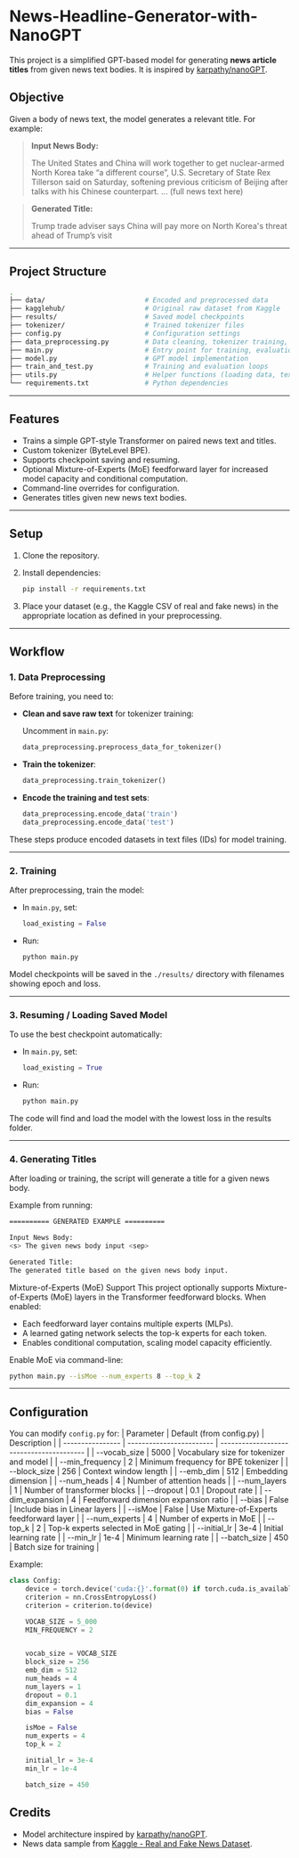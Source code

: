# News-Headline-Generator-with-NanoGPT

This project is a simplified GPT-based model for generating **news article titles** from given news text bodies. It is inspired by [karpathy/nanoGPT](https://github.com/karpathy/nanoGPT).

## Objective

Given a body of news text, the model generates a relevant title. For example:

> **Input News Body:**
>
> The United States and China will work together to get nuclear-armed North Korea take “a different course”, U.S. Secretary of State Rex Tillerson said on Saturday, softening previous criticism of Beijing after talks with his Chinese counterpart. ... (full news text here)

> **Generated Title:**
>
> Trump trade adviser says China will pay more on North Korea's threat ahead of Trump’s visit

---

## Project Structure
```bash
.
├── data/                         # Encoded and preprocessed data
├── kagglehub/                    # Original raw dataset from Kaggle
├── results/                      # Saved model checkpoints
├── tokenizer/                    # Trained tokenizer files
├── config.py                     # Configuration settings
├── data_preprocessing.py         # Data cleaning, tokenizer training, encoding
├── main.py                       # Entry point for training, evaluation, generation
├── model.py                      # GPT model implementation
├── train_and_test.py             # Training and evaluation loops
├── utils.py                      # Helper functions (loading data, text generation)
└── requirements.txt              # Python dependencies
```


---

## Features

- Trains a simple GPT-style Transformer on paired news text and titles.
- Custom tokenizer (ByteLevel BPE).
- Supports checkpoint saving and resuming.
- Optional Mixture-of-Experts (MoE) feedforward layer for increased model capacity and conditional computation.
- Command-line overrides for configuration.
- Generates titles given new news text bodies.

---

## Setup

1. Clone the repository.

2. Install dependencies:

    ```bash
    pip install -r requirements.txt
    ```

3. Place your dataset (e.g., the Kaggle CSV of real and fake news) in the appropriate location as defined in your preprocessing.

---

## Workflow

### 1. Data Preprocessing

Before training, you need to:

- **Clean and save raw text** for tokenizer training:

    Uncomment in `main.py`:

    ```python
    data_preprocessing.preprocess_data_for_tokenizer()
    ```

- **Train the tokenizer**:

    ```python
    data_preprocessing.train_tokenizer()
    ```

- **Encode the training and test sets**:

    ```python
    data_preprocessing.encode_data('train')
    data_preprocessing.encode_data('test')
    ```

These steps produce encoded datasets in text files (IDs) for model training.

---

### 2. Training

After preprocessing, train the model:

- In `main.py`, set:

    ```python
    load_existing = False
    ```

- Run:

    ```bash
    python main.py
    ```

Model checkpoints will be saved in the `./results/` directory with filenames showing epoch and loss.

---

### 3. Resuming / Loading Saved Model

To use the best checkpoint automatically:

- In `main.py`, set:

    ```python
    load_existing = True
    ```

- Run:

    ```bash
    python main.py
    ```

The code will find and load the model with the lowest loss in the results folder.

---

### 4. Generating Titles

After loading or training, the script will generate a title for a given news body.

Example from running:
```bash
========== GENERATED EXAMPLE ==========

Input News Body:
<s> The given news body input <sep>

Generated Title:
The generated title based on the given news body input.
```

Mixture-of-Experts (MoE) Support
This project optionally supports Mixture-of-Experts (MoE) layers in the Transformer feedforward blocks. When enabled:
- Each feedforward layer contains multiple experts (MLPs).
- A learned gating network selects the top-k experts for each token.
- Enables conditional computation, scaling model capacity efficiently.

Enable MoE via command-line:
```bash
python main.py --isMoe --num_experts 8 --top_k 2
```

---

## Configuration

You can modify `config.py` for:
| Parameter        | Default (from config.py) | Description                              |
| ---------------- | ------------------------ | ---------------------------------------- |
| --vocab\_size    | 5000                     | Vocabulary size for tokenizer and model  |
| --min\_frequency | 2                        | Minimum frequency for BPE tokenizer      |
| --block\_size    | 256                      | Context window length                    |
| --emb\_dim       | 512                      | Embedding dimension                      |
| --num\_heads     | 4                        | Number of attention heads                |
| --num\_layers    | 1                        | Number of transformer blocks             |
| --dropout        | 0.1                      | Dropout rate                             |
| --dim\_expansion | 4                        | Feedforward dimension expansion ratio    |
| --bias           | False                    | Include bias in Linear layers            |
| --isMoe          | False                    | Use Mixture-of-Experts feedforward layer |
| --num\_experts   | 4                        | Number of experts in MoE                 |
| --top\_k         | 2                        | Top-k experts selected in MoE gating     |
| --initial\_lr    | 3e-4                     | Initial learning rate                    |
| --min\_lr        | 1e-4                     | Minimum learning rate                    |
| --batch\_size    | 450                      | Batch size for training                  |

Example:

```python
class Config:
    device = torch.device('cuda:{}'.format(0) if torch.cuda.is_available() else 'cpu')
    criterion = nn.CrossEntropyLoss()
    criterion = criterion.to(device)

    VOCAB_SIZE = 5_000
    MIN_FREQUENCY = 2


    vocab_size = VOCAB_SIZE
    block_size = 256
    emb_dim = 512
    num_heads = 4
    num_layers = 1
    dropout = 0.1
    dim_expansion = 4
    bias = False

    isMoe = False
    num_experts = 4
    top_k = 2

    initial_lr = 3e-4
    min_lr = 1e-4

    batch_size = 450
```

## Credits
- Model architecture inspired by [karpathy/nanoGPT](https://github.com/karpathy/nanoGPT).
- News data sample from [Kaggle - Real and Fake News Dataset](https://www.kaggle.com/datasets/razanaqvi14/real-and-fake-news).
